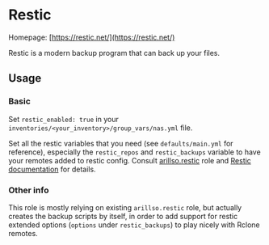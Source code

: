 # Restic

Homepage: [https://restic.net/](https://restic.net/)

Restic is a modern backup program that can back up your files.

## Usage

### Basic

Set `restic_enabled: true` in your `inventories/<your_inventory>/group_vars/nas.yml` file.

Set all the restic variables that you need (see `defaults/main.yml` for reference), especially the `restic_repos` and `restic_backups` variable to have your remotes added to restic config.
Consult [arillso.restic](https://github.com/arillso/ansible.restic) role and [Restic documentation](https://restic.readthedocs.io/en/stable/) for details.

### Other info

This role is mostly relying on existing `arillso.restic` role, but actually creates the backup scripts by itself, in order to add support for restic extended options (`options` under `restic_backups`) to play nicely with Rclone remotes.
